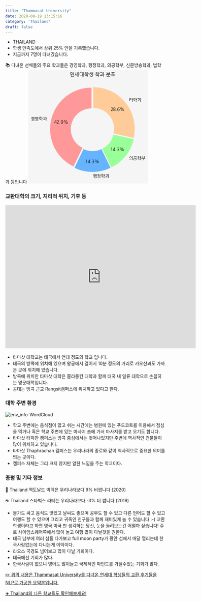 ```yaml
---
title: "Thammasat University"
date: 2020-08-19 13:15:16
category: 'Thailand'
draft: false
---
```



* THAILAND
* 학생 만족도에서 상위 25% 안을 기록했습니다.
* 지금까지 7명이 다녀갔습니다. 

📚 다녀온 선배들의 주요 학과들은 경영학과, 행정학과, 의공학부, 신문방송학과, 법학과 등입니다
![department-info](../plots/TH000003.png)
### 교환대학의 크기, 지리적 위치, 기후 등
<iframe
width="600"
height="450"
frameborder="0" style="border:0"
src="https://www.google.com/maps/embed/v1/place?key=AIzaSyC9e1AME-pVmWC4hBpFdu5S4dKzyepa3HQ&q=Thammasat+University&center=13.7574279,100.4899827&zoom=14" allowfullscreen>
</iframe>

* 타마삿 대학교는 태국에서 연대 정도의 학교 입니다.
* 태국의 방콕에 위치해 있으며 왕궁에서 걸어서 10분 정도의 거리로 카오산과도 가까운 곳에 위치해 있습니다.
* 방콕에 위치한 타마삿 대학은 쫄라룽컨 대학과 함께 태국 내 일류 대학으로 손꼽히는 명문대학입니다.
* 공대는 방콕 근교 Rangsit캠퍼스에 위치하고 있다고 한다.


### 대학 주변 환경

![env_info-WordCloud](../univ_wordclouds_okt/env_info/TH000003_env_info_okt.png)

* 학교 주변에는 음식점이 많고 쉬는 시간에는 병원에 있는 푸드코트를 이용해서 점심을 먹거나 혹은 학교 주변에 있는 마사지 숍에 가서 마사지를 받고 오기도 합니다.
* 타마삿 타파찬 캠퍼스는 방콕 중심에서는 벗어나있지만 주변에 역사적인 건물들이 많이 위치하고 있습니다.
* 타마삿 Thaphrachan 캠퍼스는 우리나라의 종로와 같이 역사적으로 중요한 의미를 띄는 곳이다.
* 캠퍼스 자체는 그리 크지 않지만 알찬 느낌을 주는 학교이다.


### 총평 및 기타 정보 
🍔 Thailand 맥도날드 빅맥은 우리나라보다 9% 비쌉니다 (2020)

☕️ Thailand 스타벅스 라떼는 우리나라보다 -3% 더 쌉니다 (2019)
* 물가도 싸고 음식도 맛있고 날씨도 좋으며 공부도 할 수 있고 다른 언어도 할 수 있고 여행도 할 수 있으며 그리고 귀족인 친구들과 함께 재미있게 놀 수 있습니다 :-) 교환학생이라고 하면 영국 미국 만 생각하는 당신, 눈을 돌려보는건 어떨까 싶습니다! 주로 사이암스퀘어쪽에서 많이 놀고 여행 많이 다닐것을 권한다.
* 태국 남부에 여러 섬들 다가보고 full moon party가 팡안 섬에서 매달 열리는데 한국사람없는데 다니는게 이익이다.
* 라오스 국경도 넘어보고 많이 다닐 기회이다.
* 태국에선 기회가 많다.
* 한국사람이 없으니 영어도 많이늘고 국제적인 마인드를 가질수있는 기회가 많다.


[✏️ 위의 내용은 Thammasat University를 다녀온 연세대 학생들의 교환 후기들을 NLP로 가공한 요약본입니다.](http://oia.yonsei.ac.kr/partner/expReport.asp?ucode=TH000003&bgbn=A)

[✈️ Thailand의 다른 학교들도 확인해보세요!](https://yonsei-exchange.netlify.app/?category=Thailand)
